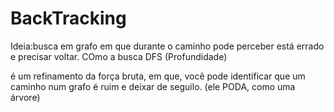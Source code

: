 # BackTracking

Ideia:busca em grafo em que durante o caminho pode perceber está errado e precisar voltar. COmo a busca DFS (Profundidade)

é um refinamento da força bruta, em que, você pode identificar que um caminho num grafo é ruim e deixar de seguilo. (ele PODA, como uma árvore)